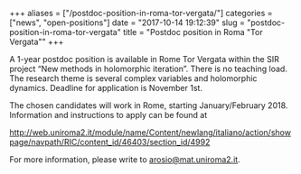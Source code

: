 +++
aliases = ["/postdoc-position-in-roma-tor-vergata/"]
categories = ["news", "open-positions"]
date = "2017-10-14 19:12:39"
slug = "postdoc-position-in-roma-tor-vergata"
title = "Postdoc position in Roma \"Tor Vergata\""
+++

A 1-year postdoc position is available in Rome Tor Vergata within the
SIR project “New methods in holomorphic iteration”. There is no teaching
load. The research theme is several complex variables and holomorphic
dynamics. Deadline for application is November 1st.

The chosen candidates will work in Rome, starting January/February 2018.
Information and instructions to apply can be found at

<http://web.uniroma2.it/module/name/Content/newlang/italiano/action/showpage/navpath/RIC/content_id/46403/section_id/4992>

For more information, please write to <arosio@mat.uniroma2.it>.
